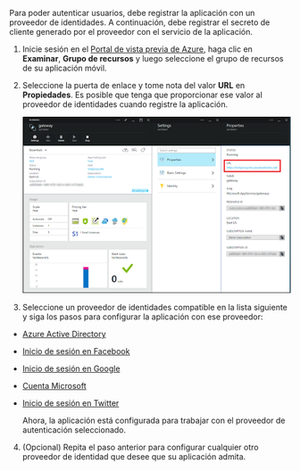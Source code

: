 

Para poder autenticar usuarios, debe registrar la aplicación con un proveedor de identidades. A continuación, debe registrar el secreto de cliente generado por el proveedor con el servicio de la aplicación.

1. Inicie sesión en el [Portal de vista previa de Azure], haga clic en **Examinar**, **Grupo de recursos** y luego seleccione el grupo de recursos de su aplicación móvil.

2. Seleccione la puerta de enlace y tome nota del valor **URL** en **Propiedades**. Es posible que tenga que proporcionar ese valor al proveedor de identidades cuando registre la aplicación.

   	![](./media/app-service-mobile-register-authentication/gateway-uri.png)

3. Seleccione un proveedor de identidades compatible en la lista siguiente y siga los pasos para configurar la aplicación con ese proveedor:

 - <a href="/es-es/documentation/articles/app-service-mobile-how-to-configure-active-directory-authentication-preview/" target="_blank">Azure Active Directory</a>
 - <a href="/es-es/documentation/articles/app-service-mobile-how-to-configure-facebook-authentication-preview/" target="_blank">Inicio de sesión en Facebook</a>
 - <a href="/es-es/documentation/articles/app-service-mobile-how-to-configure-google-authentication-preview/" target="_blank">Inicio de sesión en Google</a>
 - <a href="/es-es/documentation/articles/app-service-mobile-how-to-configure-microsoft-authentication-preview/" target="_blank">Cuenta Microsoft</a>
 - <a href="/es-es/documentation/articles/app-service-mobile-how-to-configure-twitter-authentication-preview/" target="_blank">Inicio de sesión en Twitter</a>

	Ahora, la aplicación está configurada para trabajar con el proveedor de autenticación seleccionado.

4. (Opcional) Repita el paso anterior para configurar cualquier otro proveedor de identidad que desee que su aplicación admita. 

<!-- URLs. -->
[Portal de vista previa de Azure]: https://portal.azure.com/

<!---HONumber=62-->